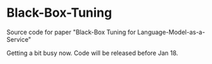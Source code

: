 # Black-Box-Tuning
Source code for paper "Black-Box Tuning for Language-Model-as-a-Service"

Getting a bit busy now. Code will be released before Jan 18.
